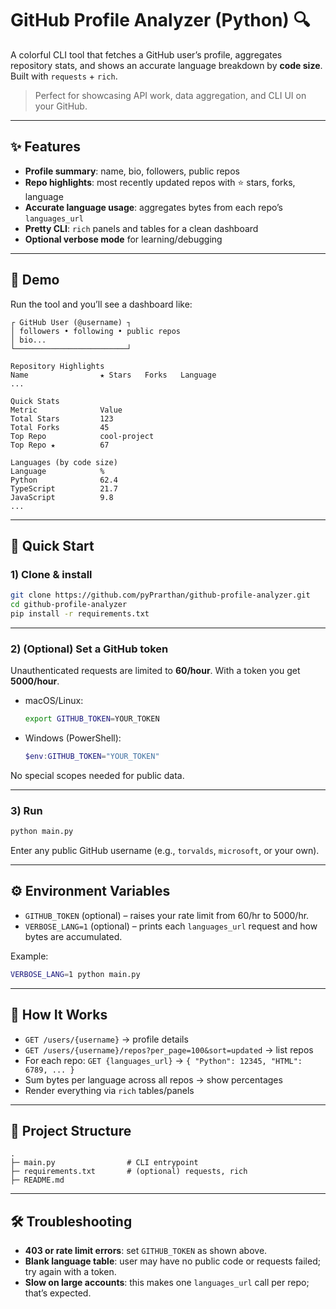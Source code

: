 # GitHub Profile Analyzer (Python) 🔍

A colorful CLI tool that fetches a GitHub user’s profile, aggregates repository stats, and shows an accurate language breakdown by **code size**. Built with `requests` + `rich`.

> Perfect for showcasing API work, data aggregation, and CLI UI on your GitHub.

---

## ✨ Features

- **Profile summary**: name, bio, followers, public repos  
- **Repo highlights**: most recently updated repos with ⭐ stars, forks, language  
- **Accurate language usage**: aggregates bytes from each repo’s `languages_url`  
- **Pretty CLI**: `rich` panels and tables for a clean dashboard  
- **Optional verbose mode** for learning/debugging

---

## 📸 Demo

Run the tool and you’ll see a dashboard like:

```
┌ GitHub User (@username) ┐
│ followers • following • public repos
│ bio...
└─────────────────────────┘

Repository Highlights
Name                ★ Stars   Forks   Language
...

Quick Stats
Metric              Value
Total Stars         123
Total Forks         45
Top Repo            cool-project
Top Repo ★          67

Languages (by code size)
Language            %
Python              62.4
TypeScript          21.7
JavaScript          9.8
...
```


---

## 🚀 Quick Start

### 1) Clone & install
```bash
git clone https://github.com/pyPrarthan/github-profile-analyzer.git
cd github-profile-analyzer
pip install -r requirements.txt
```

---

### 2) (Optional) Set a GitHub token
Unauthenticated requests are limited to **60/hour**. With a token you get **5000/hour**.

- macOS/Linux:
  ```bash
  export GITHUB_TOKEN=YOUR_TOKEN
  ```
- Windows (PowerShell):
  ```powershell
  $env:GITHUB_TOKEN="YOUR_TOKEN"
  ```

No special scopes needed for public data.

---

### 3) Run
```bash
python main.py
```
Enter any public GitHub username (e.g., `torvalds`, `microsoft`, or your own).

---

## ⚙️ Environment Variables

- `GITHUB_TOKEN` (optional) – raises your rate limit from 60/hr to 5000/hr.
- `VERBOSE_LANG=1` (optional) – prints each `languages_url` request and how bytes are accumulated.

Example:
```bash
VERBOSE_LANG=1 python main.py
```

---

## 🧠 How It Works

- `GET /users/{username}` → profile details  
- `GET /users/{username}/repos?per_page=100&sort=updated` → list repos  
- For each repo: `GET {languages_url}` → `{ "Python": 12345, "HTML": 6789, ... }`  
- Sum bytes per language across all repos → show percentages  
- Render everything via `rich` tables/panels

---

## 📁 Project Structure

```
.
├─ main.py                # CLI entrypoint
├─ requirements.txt       # (optional) requests, rich
├─ README.md
```

---

## 🛠 Troubleshooting

- **403 or rate limit errors**: set `GITHUB_TOKEN` as shown above.  
- **Blank language table**: user may have no public code or requests failed; try again with a token.  
- **Slow on large accounts**: this makes one `languages_url` call per repo; that’s expected.

